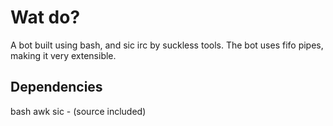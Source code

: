 # Wat do?

A bot built using bash, and sic irc by suckless tools.
The bot uses fifo pipes, making it very extensible.

## Dependencies
bash
awk
sic - (source included)

